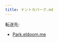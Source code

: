 ```yaml
---
title: ナントカパーク.md
---
```

<div>

転送先:

-   [Park.eldoom.me](/Park.eldoom.me "Park.eldoom.me")

</div>

<div>

</div>
